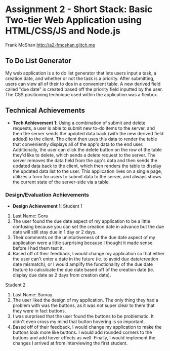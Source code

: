 Assignment 2 - Short Stack: Basic Two-tier Web Application using HTML/CSS/JS and Node.js  
===

Frank McShan
http://a2-fmcshan.glitch.me

## To Do List Generator
My web application is a to do list generator that lets users input a task, a creation date, and whether or not the task is a priority. After submitting, users can view all of their to dos in a convenient table. A new derived field called "due date" is created based off the priority field inputted by the user. The CSS positioning technique used within the application was a flexbox.

## Technical Achievements
- **Tech Achievement 1**: Using a combination of submit and delete requests, a user is able to submit new to-do items to the server, and then the server sends the updated data back (with the new derived field added) to the client. The client then uses this data to render the table that conveniently displays all of the app's data to the end user. Additionally, the user can click the delete button on the row of the table they'd like to delete, which sends a delete request to the server. The server removes the data field from the app's data and then sends the updated data back to the client, which then renders the table to display the updated data list to the user. This application lives on a single page, utilizes a form for users to submit data to the server, and always shows the current state of the server-side via a table.

### Design/Evaluation Achievements
- **Design Achievement 1**: 
Student 1
1. Last Name: Gora
2. The user found the due date aspect of my application to be a little confusing because you can set the creation date in advance but the due date will still stay due in 1 day or 2 days.
3. Their comments on the unintuitiveness of the due date aspect of my application were a little surprising because I thought it made sense before I had them test it.
4. Based off of their feedback, I would change my application so that either the user can't enter a date in the future (ie. to avoid due date/creation date mismatch), or I would amplify the functionality of the due date feature to calculcate the due date based off of the creation date (ie. display due date as 2 days from creation date).

Student 2
1. Last Name: Sunray
2. The user liked the design of my application. The only thing they had a problem with was the buttons, as it was not super clear to them that they were in fact buttons.
3. I was surprised that the user found the buttons to be problematic. It didn't even cross my mind that button hovering is so important.
4. Based off of their feedback, I would change my application to make the buttons look more like buttons. I would add rounded corners to the buttons and add hover effects as well. Finally, I would implement the changes I arrived at from interviewing the first student.
